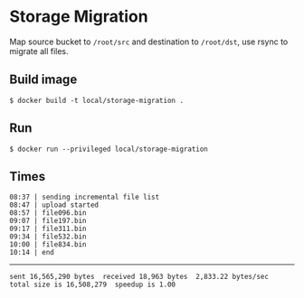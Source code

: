 # Storage Migration
Map source bucket to `/root/src` and destination to `/root/dst`, use rsync to migrate all files.


## Build image
`$ docker build -t local/storage-migration .`

## Run
`$ docker run --privileged local/storage-migration`

## Times

```
08:37 | sending incremental file list
08:47 | upload started
08:57 | file096.bin
09:07 | file197.bin
09:17 | file311.bin
09:34 | file532.bin
10:00 | file834.bin
10:14 | end
```
---
```
sent 16,565,290 bytes  received 18,963 bytes  2,833.22 bytes/sec
total size is 16,508,279  speedup is 1.00
```